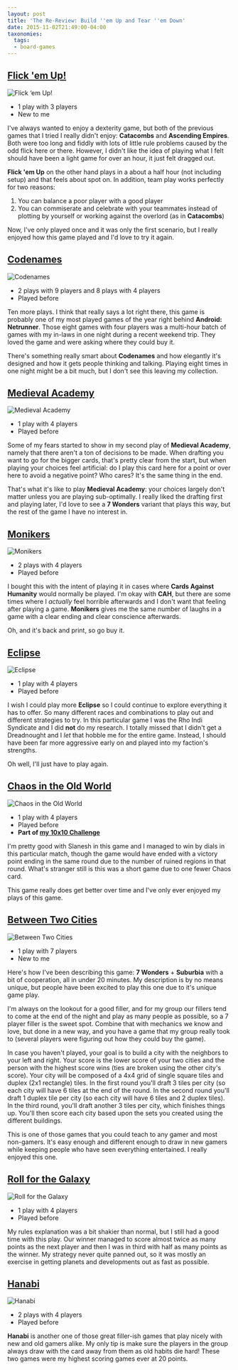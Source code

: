 ```yaml
---
layout: post
title: 'The Re-Review: Build ''em Up and Tear ''em Down'
date: 2015-11-02T21:49:00-04:00
taxonomies:
  tags:
  - board-games
---
```

## [Flick 'em Up!](https://boardgamegeek.com/boardgame/169124/flick-em)

![Flick ‘em Up!](../assets/covers/flick-em-up.png)

- 1 play with 3 players
- New to me

I've always wanted to enjoy a dexterity game, but both of the previous games that I tried I really didn't enjoy: **Catacombs** and **Ascending Empires**. Both were too long and fiddly with lots of little rule problems caused by the odd flick here or there. However, I didn't like the idea of playing what I felt should have been a light game for over an hour, it just felt dragged out.

**Flick 'em Up** on the other hand plays in a about a half hour (not including setup) and that feels about spot on. In addition, team play works perfectly for two reasons:

1. You can balance a poor player with a good player
2. You can commiserate and celebrate with your teammates instead of plotting by yourself or working against the overlord (as in **Catacombs**)

Now, I've only played once and it was only the first scenario, but I really enjoyed how this game played and I'd love to try it again.

## [Codenames](https://boardgamegeek.com/boardgame/178900/codenames)

![Codenames](../assets/covers/codenames.jpg)

- 2 plays with 9 players and 8 plays with 4 players
- Played before

Ten more plays. I think that really says a lot right there, this game is probably one of my most played games of the year right behind **Android: Netrunner**. Those eight games with four players was a multi-hour batch of games with my in-laws in one night during a recent weekend trip. They loved the game and were asking where they could buy it.

There's something really smart about **Codenames** and how elegantly it's designed and how it gets people thinking and talking. Playing eight times in one night might be a bit much, but I don't see this leaving my collection.

## [Medieval Academy](https://boardgamegeek.com/boardgame/154386/medieval-academy)

![Medieval Academy](../assets/covers/medieval-academy.jpg)

- 1 play with 4 players
- Played before

Some of my fears started to show in my second play of **Medieval Academy**, namely that there aren't a ton of decisions to be made. When drafting you want to go for the bigger cards, that's pretty clear from the start, but when playing your choices feel artificial: do I play this card here for a point or over here to avoid a negative point? Who cares? It's the same thing in the end.

That's what it's like to play **Medieval Academy**: your choices largely don't matter unless you are playing sub-optimally. I really liked the drafting first and playing later, I'd love to see a **7 Wonders** variant that plays this way, but the rest of the game I have no interest in.

## [Monikers](https://boardgamegeek.com/boardgame/156546/monikers)

![Monikers](../assets/covers/monikers.png)

- 2 plays with 4 players
- Played before

I bought this with the intent of playing it in cases where **Cards Against Humanity** would normally be played. I'm okay with **CAH**, but there are some times where I _actually_ feel horrible afterwards and I don't want that feeling after playing  a game. **Monikers** gives me the same number of laughs in a game with a clear ending and clear conscience afterwards.

Oh, and it's back and print, so go buy it.

## [Eclipse](https://boardgamegeek.com/boardgame/72125/eclipse)

![Eclipse](../assets/covers/eclipse.jpg)

- 1 play with 4 players
- Played before

I wish I could play more **Eclipse** so I could continue to explore everything it has to offer. So many different races and combinations to play out and different strategies to try. In this particular game I was the Rho Indi Syndicate and I did **not** do my research. I totally missed that I didn't get a Dreadnought and I _let_ that hobble me for the entire game. Instead, I should have been far more aggressive early on and played into my faction's strengths.

Oh well, I'll just have to play again.

## [Chaos in the Old World](https://boardgamegeek.com/boardgame/43111/chaos-old-world)

![Chaos in the Old World](../assets/covers/chaos-in-the-old-world.jpg)

- 1 play with 4 players
- Played before
- **Part of [my 10x10 Challenge](https://boardgamegeek.com/geeklist/183527/wesbakers-2015-10x10-hardcore-challenge)**

I'm pretty good with Slanesh in this game and I managed to win by dials in this particular match, though the game would have ended with a victory point ending in the same round due to the number of ruined regions in that round. What's stranger still is this was a short game due to one fewer Chaos card.

This game really does get better over time and I've only ever enjoyed my plays of this game.

## [Between Two Cities](https://boardgamegeek.com/boardgame/168435/between-two-cities)

![Between Two Cities](../assets/covers/between-two-cities.jpg)

- 1 play with 7 players
- New to me

Here's how I've been describing this game: **7 Wonders** + **Suburbia** with a bit of cooperation, all in under 20 minutes. My description is by no means unique, but people have been excited to play this one due to it's unique game play.

I'm always on the lookout for a good filler, and for my group our fillers tend to come at the end of the night and play as many people as possible, so a 7 player filler is the sweet spot. Combine that with mechanics we know and love, but done in a new way, and you have a game that my group really took to (several players were figuring out how they could buy the game).

In case you haven't played, your goal is to build a city with the neighbors to your left and right. Your score is the lower score of your two cities and the person with the highest score wins (ties are broken using the other city's score). Your city will be composed of a 4x4 grid of single square tiles and duplex (2x1 rectangle) tiles. In the first round you'll draft 3 tiles per city (so each city will have 6 tiles at the end of the round. In the second round you'll draft 1 duplex tile per city (so each city will have 6 tiles and 2 duplex tiles). In the third round, you'll draft another 3 tiles per city, which finishes things up. You'll then score each city based upon the sets you created using the different buildings.

This is one of those games that you could teach to any gamer and most non-gamers. It's easy enough and different enough to draw in new gamers while keeping people who have seen everything entertained. I really enjoyed this one.

## [Roll for the Galaxy](https://boardgamegeek.com/boardgame/132531/roll-galaxy)

![ Roll for the Galaxy](../assets/covers/roll-for-the-galaxy.jpg)

- 1 play with 4 players
- Played before

My rules explanation was a bit shakier than normal, but I still had a good time with this play. Our winner managed to score almost twice as many points as the next player and then I was in third with half as many points as the winner. My strategy never quite panned out, so it was mostly an exercise in getting planets and developments out as fast as possible.

## [Hanabi](https://boardgamegeek.com/boardgame/98778/hanabi)

![Hanabi](../assets/covers/hanabi.jpg)

- 2 plays with 4 players
- Played before

**Hanabi** is another one of those great filler-ish games that play nicely with new and old gamers alike. My only tip is make sure the players in the group always draw with the card away from them as old habits die hard! These two games were my highest scoring games ever at 20 points.
